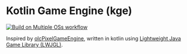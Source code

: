 # Kotlin Game Engine (kge)

[![Build on Multiple OSs workflow](https://github.com/staticsanches/kge/actions/workflows/build-multiple-os.yaml/badge.svg)](#)

Inspired by [olcPixelGameEngine](https://github.com/OneLoneCoder/olcPixelGameEngine), written in kotlin
using [Lightweight Java Game Library (LWJGL)](https://www.lwjgl.org).
